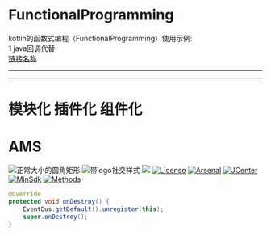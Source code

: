# FunctionalProgramming
kotlin的函数式编程（FunctionalProgramming）使用示例:  
1 java回调代替  
[链接名称](https://www.baidu.com/)
*************




-----------------------------
# 模块化 插件化 组件化  
# AMS   
![正常大小的圆角矩形](https://img.shields.io/badge/language-swift-green.svg)
![带logo社交样式](https://img.shields.io/badge/GitHub-12k+-yellow.svg?style=social&logo=github)
[![](https://img.shields.io/badge/License%20-Apache%202-337ab7.svg)](https://www.apache.org/licenses/LICENSE-2.0)
[![License](https://img.shields.io/badge/License%20-Apache%202-337ab7.svg)](https://www.apache.org/licenses/LICENSE-2.0)
[![Arsenal](https://img.shields.io/badge/Arsenal%20-%20SmartRefresh-4cae4c.svg)](https://android-arsenal.com/details/1/6001)
[![JCenter](https://img.shields.io/badge/%20JCenter%20-1.1.0-5bc0de.svg)](https://bintray.com/scwang90/maven/SmartRefreshLayout/_latestVersion)
[![MinSdk](https://img.shields.io/badge/%20MinSdk%20-%2012%2B%20-f0ad4e.svg)](https://android-arsenal.com/api?level=12)
[![Methods](https://img.shields.io/badge/Methods%20%7C%20Size%20-%20784%20%7C%20121%20KB-d9534f.svg)](http://www.methodscount.com/?)
``` java
@Override
protected void onDestroy() {
    EventBus.getDefault().unregister(this);
    super.onDestroy();
}
```
